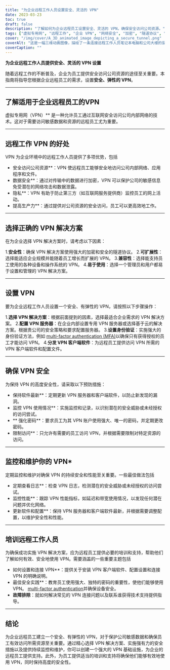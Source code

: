 ```yaml
---
title: "为企业远程工作人员设置安全、灵活的 VPN"
date: 2023-03-23
toc: true
draft: false
description: "了解如何为企业远程员工设置安全、灵活的 VPN，确保安全访问公司资源。"
tags: ["虚拟专用网", "远程工作", "企业 VPN", "网络安全", "加密", "隧道协议", "VPN 设置", "VPN 服务器", "VPN 安全", "VPN 维护", "VPN 监测", "VPN 解决方案", "鉴别", "数据安全", "隐私", "性能", "扩展性", "兼容性", "员工培训", "最佳做法"]
cover: "/img/cover/A_3D_animated_image_depicting_a_secure_tunnel.png"
coverAlt: "这是一幅三维动画图像，描绘了一条连接远程工作人员笔记本电脑和公司大楼的安全隧道，象征着 VPN 连接。隧道上方悬浮着一个盾牌图标，代表安全和弹性。"
coverCaption: ""
---
```


**为企业远程工作人员提供安全、灵活的 VPN 设置**

随着远程工作的不断普及，企业为员工提供安全访问公司资源的途径至关重要。本指南将指导您根据企业远程员工的需求，设置**安全、弹性的 VPN**。

______

## **了解适用于企业远程员工的VPN**

虚拟专用网（VPN）** 是一种允许员工通过互联网安全访问公司内部网络的技术。这对于需要访问敏感数据和资源的远程员工尤为重要。

______

## **远程工作 VPN 的好处**

VPN 为企业环境中的远程工作人员提供了多项优势，包括

- 安全访问公司资源**：VPN 使远程员工能够安全地访问公司内部网络、应用程序和文件。
- 数据安全**：通过对传输中的数据进行加密，VPN 可以保护公司的敏感信息免受潜在的网络攻击和数据泄露。
- 隐私**：VPN 有助于防止第三方（如互联网服务提供商）监控员工的网上活动。
- 提高生产力**：通过提供对公司资源的安全访问，员工可以更高效地工作。

______

## **选择正确的 VPN 解决方案**

在为企业选择 VPN 解决方案时，请考虑以下因素：

1.**安全性**：确保 VPN 解决方案使用强大的加密和安全的隧道协议。
2.**可扩展性**：选择能适应企业规模并能随着员工增长而扩展的 VPN。
3.**兼容性**：选择能支持员工使用的各种设备和操作系统的 VPN。
4.**易于使用**：选择一个管理员和用户都易于设置和管理的 VPN 解决方案。

______

## **设置 VPN**

要为企业远程工作人员设置一个安全、有弹性的 VPN，请按照以下步骤操作：

1.**选择 VPN 解决方案**：根据前面提到的因素，选择最适合企业需求的 VPN 解决方案。
2.**配置 VPN 服务器**：在企业内部设置专用 VPN 服务器或选择基于云的解决方案。根据贵公司的安全策略和要求配置服务器。
3.**设置身份验证**：实施强大的身份验证方法，例如 [multi-factor authentication (MFA)](https://simeononsecurity.ch/articles/what-are-the-diferent-kinds-of-factors-in-mfa/)以确保只有获得授权的员工才能访问 VPN。
4.**分发 VPN 客户端软件**：为远程员工提供访问 VPN 所需的 VPN 客户端软件和配置文件。

______

## **确保 VPN 安全**

为保持 VPN 的高度安全性，请采取以下预防措施：

- 保持软件最新**：定期更新 VPN 服务器和客户端软件，以防止新发现的漏洞。
- 监控 VPN 使用情况**：实施监控和记录，以识别潜在的安全威胁或未经授权的访问尝试。
- ** 强化密码**：要求员工为其 VPN 账户使用强大、唯一的密码，并定期更改密码。
- 限制访问**：只允许有需要的员工访问 VPN，并根据需要限制对特定资源的访问。

______

## **监控和维护你的 VPN***

定期监控和维护对确保 VPN 的持续安全和性能至关重要。一些最佳做法包括

- 定期查看日志**：检查 VPN 日志，检测潜在的安全威胁或未经授权的访问尝试。
- 监控性能**：跟踪 VPN 性能指标，如延迟和带宽使用情况，以发现任何潜在问题并优化网络。
- 更新软件和配置**：保持 VPN 服务器和客户端软件最新，并根据需要调整配置，以维护安全性和性能。

______

## **培训远程工作人员**

为确保成功实施 VPN 解决方案，应为远程员工提供必要的培训和支持，帮助他们了解如何有效、安全地使用 VPN。需要涵盖的一些重要主题包括

- 如何设置和连接 VPN**：提供关于安装 VPN 客户端软件、配置设置和连接 VPN 的明确说明。
- 最佳安全实践**：教育员工使用强大、独特的密码的重要性，使他们能够使用 VPN。 [multi-factor authentication](https://simeononsecurity.ch/articles/what-are-the-diferent-kinds-of-factors-in-mfa/)并确保设备安全。
- **故障排除**：就如何解决常见的 VPN 连接问题以及联系谁获得技术支持提供指导。

______

## **结论**

为企业远程员工建立一个安全、有弹性的 VPN，对于保护公司敏感数据和确保员工有效访问所需资源至关重要。通过精心选择 VPN 解决方案、实施强有力的安全措施以及提供持续监控和维护，你可以创建一个强大的 VPN 基础设施，为企业的远程员工提供支持。此外，为员工提供适当的培训和支持将确保他们能够有效地使用 VPN，同时保持高度的安全性。

